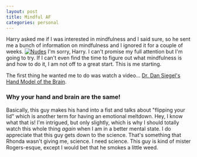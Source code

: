 ```yaml
---
layout: post
title: Mindful AF  
categories: personal
---
```

Harry asked me if I was interested in mindfulness and I said sure, so he sent me a bunch of information on mindfulness and I ignored it for a couple of weeks. 
[![Nudes](https://github.com/kdawgy/kdawgy.github.io/blob/master/images/handbrain.jpeg?raw=true)](https://www.youtube.com/watch?v=f-m2YcdMdFw&feature=youtu.be)
I'm sorry, Harry. I can't promise my full attention but I'm going to try. If I can't even find the time to figure out what mindfulness is and how to do it, I am not off to a great start. This is me starting. 

The first thing he wanted me to do was watch a video... [Dr. Dan Siegel's Hand Model of the Brain](https://www.youtube.com/watch?v=f-m2YcdMdFw&feature=youtu.be). 
### Why your hand and brain are the same!
Basically, this guy makes his hand into a fist and talks about "flipping your lid" which is another term for having an emotional meltdown. Hey, I know what that is! I'm intrigued, but only slightly, which is why I should totally watch this whole thing *again* when I am in a better mental state. I do appreciate that this guy gets down to the science. That's something that Rhonda wasn't giving me, science. I need science. This guy is kind of mister Rogers-esque, except I would bet that he smokes a little weed. 




